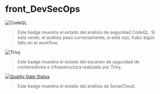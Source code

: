 # front_DevSecOps

<!-- Badge de estado del workflow CodeQL -->
![CodeQL](https://github.com/WillsCR/front_DevSecOps/actions/workflows/codeql.yml/badge.svg)

> Este badge muestra el estado del análisis de seguridad CodeQL. Si está verde, el análisis pasó correctamente; si está rojo, hubo algún fallo en el workflow.
<!-- Badge de estado del workflow Trivy -->
![Trivy](https://github.com/WillsCR/front_DevSecOps/actions/workflows/trivy.yml/badge.svg)

> Este badge muestra el estado del escaneo de seguridad de contenedores e infraestructura realizado por Trivy.

<!-- Badge de estado del workflow SonarCloud -->
[![Quality Gate Status](https://sonarcloud.io/api/project_badges/measure?project=front_DevSecOps&metric=alert_status)](https://sonarcloud.io/summary/new_code?id=front_DevSecOps)

> Este badge muestra el estado del análisis de SonarCloud.
